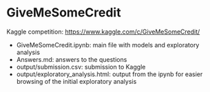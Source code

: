 # GiveMeSomeCredit
Kaggle competition: https://www.kaggle.com/c/GiveMeSomeCredit/


- GiveMeSomeCredit.ipynb: main file with models and exploratory analysis
- Answers.md: answers to the questions
- output/submission.csv: submission to Kaggle
- output/exploratory_analysis.html: output from the ipynb for easier browsing of the initial exploratory analysis

